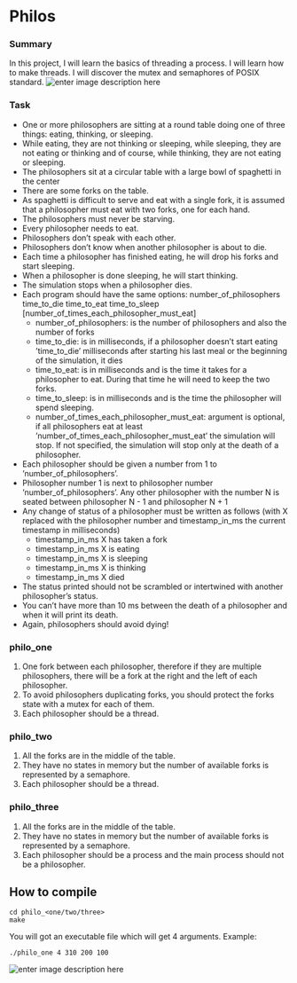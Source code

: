 ﻿# Philos
### Summary
In this project, I will learn the basics of threading a process. I will learn how to make threads. I will discover the mutex and semaphores of POSIX standard.
![enter image description here](https://upload.wikimedia.org/wikipedia/commons/7/7b/An_illustration_of_the_dining_philosophers_problem.png)
### Task

 - One or more philosophers are sitting at a round table doing one of three things: eating, thinking, or sleeping.
 - While eating, they are not thinking or sleeping, while sleeping, they are not eating or thinking and of course, while thinking, they are not eating or sleeping.
 - The philosophers sit at a circular table with a large bowl of spaghetti in the center
 - There are some forks on the table.
 - As spaghetti is difficult to serve and eat with a single fork, it is assumed that a philosopher must eat with two forks, one for each hand.
 - The philosophers must never be starving.
 - Every philosopher needs to eat.
 - Philosophers don’t speak with each other.
 - Philosophers don’t know when another philosopher is about to die.
 - Each time a philosopher has finished eating, he will drop his forks and start sleeping.
 - When a philosopher is done sleeping, he will start thinking.
 - The simulation stops when a philosopher dies.
 - Each program should have the same options: number_of_philosophers time_to_die time_to_eat time_to_sleep [number_of_times_each_philosopher_must_eat]
	- number_of_philosophers: is the number of philosophers and also the number of forks
	- time_to_die: is in milliseconds, if a philosopher doesn’t start eating ’time_to_die’ milliseconds after starting his last meal or the beginning of the simulation, it dies
	- time_to_eat: is in milliseconds and is the time it takes for a philosopher to eat. During that time he will need to keep the two forks.
	- time_to_sleep: is in milliseconds and is the time the philosopher will spend sleeping.
	- number_of_times_each_philosopher_must_eat: argument is optional, if all philosophers eat at least ’number_of_times_each_philosopher_must_eat’ the simulation will stop. If not specified, the simulation will stop only at the death of a philosopher.
- Each philosopher should be given a number from 1 to ’number_of_philosophers’. 	
-  Philosopher number 1 is next to philosopher number ’number_of_philosophers’. Any other philosopher with the number N is seated between philosopher N - 1 and philosopher N + 1 
-  Any change of status of a philosopher must be written as follows (with X replaced with the philosopher number and timestamp_in_ms the current timestamp in milliseconds) 
	-  timestamp_in_ms X has taken a fork 
	-  timestamp_in_ms X is eating 
	-  timestamp_in_ms X is sleeping 
	-  timestamp_in_ms X is thinking 
	-  timestamp_in_ms X died 
- The status printed should not be scrambled or intertwined with another philosopher’s status. 
-  You can’t have more than 10 ms between the death of a philosopher and when it will print its death. 
-  Again, philosophers should avoid dying!
### philo_one
1) One fork between each philosopher, therefore if they are multiple philosophers, there will be a fork at the right and the left of each philosopher.
2) To avoid philosophers duplicating forks, you should protect the forks state with a mutex for each of them.
3) Each philosopher should be a thread.
### philo_two
1) All the forks are in the middle of the table.
2)  They have no states in memory but the number of available forks is represented by a semaphore.
3)  Each philosopher should be a thread.
### philo_three
1) All the forks are in the middle of the table.
2) They have no states in memory but the number of available forks is represented by a semaphore.
3) Each philosopher should be a process and the main process should not be a philosopher.
## How to compile
	cd philo_<one/two/three>
	make
You will got an executable file which will get 4 arguments.
Example:

	./philo_one 4 310 200 100
![enter image description here](https://psv4.userapi.com/c536436/u482986620/docs/d10/e5fccbf628f3/Screen_Shot_2021-07-09_at_5_02_21_PM.png?extra=d6MulFuEwX1hcd_LTvUApIa6OzofL7rzV6jW1X2Ov9EehFUeuGAbIMmNc7eLk6ugXPYO-RcRjYwakzWX5p6LELVzuKY0b3SEIn0Z46UGFIbtcQWYB_YINuiT8QE4s8P4PaJ8eY8PPLSs_NPrQCIHDoGsG38) 



 
 
